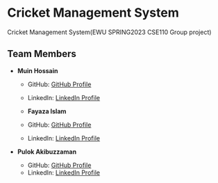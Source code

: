 # Cricket  Management System
Cricket  Management System(EWU SPRING2023 CSE110 Group project)

## Team Members

- **Muin Hossain**
  - GitHub: [GitHub Profile](https://github.com/MuinRatul)
  - LinkedIn: [LinkedIn Profile](https://www.linkedin.com/in/mh-ratul-5201792a9/)

  - **Fayaza Islam**
  - GitHub: [GitHub Profile]()
  - LinkedIn: [LinkedIn Profile]()

- **Pulok Akibuzzaman**
  - GitHub: [GitHub Profile](https://github.com/Pulok-Akibuzzaman)
  - LinkedIn: [LinkedIn Profile](https://www.linkedin.com/in/pulok-akibuzzaman-73a21229a/)
